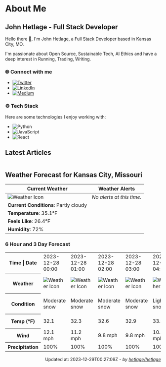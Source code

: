 # About Me

## John Hetlage - Full Stack Developer

Hello there 👋, I'm John Hetlage, a Full Stack Developer based in Kansas City, MO. 

I'm passionate about Open Source, Sustainable Tech, AI Ethics and have a deep interest in Running, Trading, Writing.

### 🌐 Connect with me
- [![Twitter](https://img.shields.io/badge/Twitter-1DA1F2?style=for-the-badge&logo=twitter&logoColor=white)](https://twitter.com/j_hetlage)
- [![LinkedIn](https://img.shields.io/badge/LinkedIn-0077B5?style=for-the-badge&logo=linkedin&logoColor=white)](https://linkedin.com/in/john-hetlage)
- [![Medium](https://img.shields.io/badge/Medium-12100E?style=for-the-badge&logo=medium&logoColor=white)](https://medium.com/@jhetlage)

### ⚙️ Tech Stack
Here are some technologies I enjoy working with:
- ![Python](https://img.shields.io/badge/-Python-05122A?style=flat&logo=Python)
- ![JavaScript](https://img.shields.io/badge/-JavaScript-05122A?style=flat&logo=JavaScript)
- ![React](https://img.shields.io/badge/-React-05122A?style=flat&logo=React)


## Latest Articles

<table>
  <tbody></tbody>
</table>


## Weather Forecast for Kansas City, Missouri

| **Current Weather** | **Weather Alerts** |
|---------------------|--------------------|
| ![Weather Icon](https://cdn.weatherapi.com/weather/64x64/night/116.png) |  _No alerts at this time._  |
| **Current Conditions**: Partly cloudy |  | 
| **Temperature**: 35.1°F |  |
| **Feels Like**: 26.4°F |  |
| **Humidity**: 72% | |

### 6 Hour and 3 Day Forecast

<table>
  <tbody>  
    <tr><th>Time | Date</th><td>2023-12-28 00:00</td><td>2023-12-28 01:00</td><td>2023-12-28 02:00</td><td>2023-12-28 03:00</td><td>2023-12-28 04:00</td><td>2023-12-28 05:00</td><td>2023-12-28</td><td>2023-12-29</td><td>2023-12-30</td></tr>
    <tr><th>Weather</th><td><img src="https://cdn.weatherapi.com/weather/64x64/night/332.png" alt="Weather Icon"></td><td><img src="https://cdn.weatherapi.com/weather/64x64/night/332.png" alt="Weather Icon"></td><td><img src="https://cdn.weatherapi.com/weather/64x64/night/332.png" alt="Weather Icon"></td><td><img src="https://cdn.weatherapi.com/weather/64x64/night/332.png" alt="Weather Icon"></td><td><img src="https://cdn.weatherapi.com/weather/64x64/night/326.png" alt="Weather Icon"></td><td><img src="https://cdn.weatherapi.com/weather/64x64/night/326.png" alt="Weather Icon"></td>
    <td><img src="https://cdn.weatherapi.com/weather/64x64/day/329.png" alt="Weather Icons"</td><td><img src="https://cdn.weatherapi.com/weather/64x64/day/116.png" alt="Weather Icons"</td><td><img src="https://cdn.weatherapi.com/weather/64x64/day/113.png" alt="Weather Icons"</td></tr>
    <tr><th>Condition</th><td>Moderate snow</td><td>Moderate snow</td><td>Moderate snow</td><td>Moderate snow</td><td>Light snow</td><td>Light snow</td>
    <td>Patchy moderate snow</td><td>Partly cloudy</td><td>Sunny</td></tr>
    <tr><th>Temp (°F)</th><td>32.1</td><td>32.3</td><td>32.6</td><td>32.9</td><td>33.0</td><td>33.1</td>
    <td>36.8° / 29.1°F</td><td>40.4° / 29.1°F</td><td>44.5° / 30.5°F</td></tr>
    <tr><th>Wind</th><td>12.1 mph</td><td>11.2 mph</td><td>9.8 mph</td><td>9.8 mph</td><td>10.1 mph</td><td>10.5 mph</td>
    <td>14.1 mph</td><td>13.4 mph</td><td>8.9 mph</td></tr>
    <tr><th>Precipitation</th><td>100%</td><td>100%</td><td>100%</td><td>100%</td><td>100%</td><td>0%</td>
    <td>64%</td><td>0%</td><td>0%</td></tr>
  </tbody>
</table>

<div align="right">

Updated at: 2023-12-29T00:27:09Z - *by [hetlage/hetlage](https://github.com/hetlage/hetlage)*

</div>

